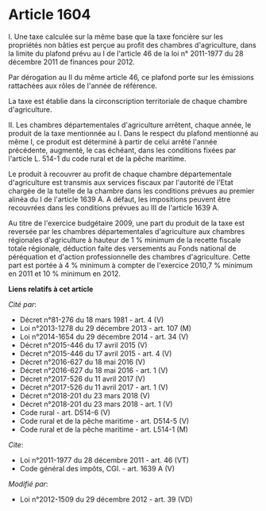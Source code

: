 # Article 1604

I. Une taxe calculée sur la même base que la taxe foncière sur les propriétés non bâties est perçue au profit des chambres
d'agriculture, dans la limite du plafond prévu au I de l'article 46 de la loi n° 2011-1977 du 28 décembre 2011 de finances
pour 2012. 

Par dérogation au II du même article 46, ce plafond porte sur les émissions rattachées aux rôles de l'année de référence. 

La taxe est établie dans la circonscription territoriale de chaque chambre d'agriculture. 

II. Les chambres départementales d'agriculture arrêtent, chaque année, le produit de la taxe mentionnée au I. Dans le respect
du plafond mentionné au même I, ce produit est déterminé à partir de celui arrêté l'année précédente, augmenté, le cas
échéant, dans les conditions fixées par l'article L. 514-1 du code rural et de la pêche maritime. 

Le produit à recouvrer au profit de chaque chambre départementale d'agriculture est transmis aux services fiscaux par
l'autorité de l'Etat chargée de la tutelle de la chambre dans les conditions prévues au premier alinéa du I de l'article 1639
A. A défaut, les impositions peuvent être recouvrées dans les conditions prévues au III de l'article 1639 A. 

Au titre de l'exercice budgétaire 2009, une part du produit de la taxe est reversée par les chambres départementales
d'agriculture aux chambres régionales d'agriculture à hauteur de 1 % minimum de la recette fiscale totale régionale,
déduction faite des versements au Fonds national de péréquation et d'action professionnelle des chambres d'agriculture. Cette
part est portée à 4 % minimum à compter de l'exercice 2010,7 % minimum en 2011 et 10 % minimum en 2012.

**Liens relatifs à cet article**

_Cité par_:

  - Décret n°81-276 du 18 mars 1981 - art. 4 (V)
  - Loi n°2013-1278 du 29 décembre 2013 - art. 107 (M)
  - Loi n°2014-1654 du 29 décembre 2014 - art. 34 (V)
  - Décret n°2015-446 du 17 avril 2015 (V)
  - Décret n°2015-446 du 17 avril 2015 - art. 4 (V)
  - Décret n°2016-627 du 18 mai 2016 (V)
  - Décret n°2016-627 du 18 mai 2016 - art. 1 (V)
  - Décret n°2017-526 du 11 avril 2017 (V)
  - Décret n°2017-526 du 11 avril 2017 - art. 1 (V)
  - Décret n°2018-201 du 23 mars 2018 (V)
  - Décret n°2018-201 du 23 mars 2018 - art. 1 (V)
  - Code rural - art. D514-6 (V)
  - Code rural et de la pêche maritime - art. D514-5 (V)
  - Code rural et de la pêche maritime - art. L514-1 (M)

_Cite_:

  - Loi n°2011-1977 du 28 décembre 2011 - art. 46 (VT)
  - Code général des impôts, CGI. - art. 1639 A (V)

_Modifié par_:

  - Loi n°2012-1509 du 29 décembre 2012 - art. 39 (VD)
